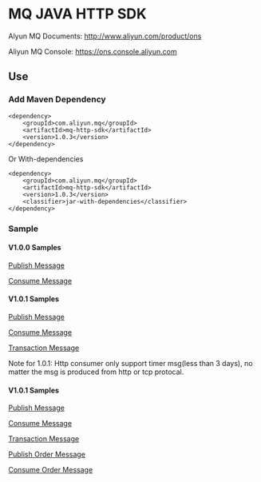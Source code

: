 # MQ JAVA HTTP SDK

Alyun MQ Documents: http://www.aliyun.com/product/ons

Aliyun MQ Console: https://ons.console.aliyun.com

## Use

### Add Maven Dependency
```
<dependency>
    <groupId>com.aliyun.mq</groupId>
    <artifactId>mq-http-sdk</artifactId>
    <version>1.0.3</version>
</dependency>
```

Or With-dependencies
```
<dependency>
    <groupId>com.aliyun.mq</groupId>
    <artifactId>mq-http-sdk</artifactId>
    <version>1.0.3</version>
    <classifier>jar-with-dependencies</classifier>
</dependency>
```

### Sample

#### V1.0.0 Samples
[Publish Message](https://github.com/aliyunmq/mq-http-samples/blob/master/java/src/main/java/Producer.java)

[Consume Message](https://github.com/aliyunmq/mq-http-samples/blob/master/java/src/main/java/Consumer.java)

#### V1.0.1 Samples
[Publish Message](https://github.com/aliyunmq/mq-http-samples/tree/101-dev/java/src/main/java/Producer.java)

[Consume Message](https://github.com/aliyunmq/mq-http-samples/tree/101-dev/java/src/main/java/Consumer.java)

[Transaction Message](https://github.com/aliyunmq/mq-http-samples/tree/101-dev/java/src/main/java/TransProducer.java)

Note for 1.0.1: Http consumer only support timer msg(less than 3 days), no matter the msg is produced from http or tcp protocal.

#### V1.0.1 Samples
[Publish Message](https://github.com/aliyunmq/mq-http-samples/tree/103-dev/java/src/main/java/Producer.java)

[Consume Message](https://github.com/aliyunmq/mq-http-samples/tree/103-dev/java/src/main/java/Consumer.java)

[Transaction Message](https://github.com/aliyunmq/mq-http-samples/tree/103-dev/java/src/main/java/TransProducer.java)

[Publish Order Message](https://github.com/aliyunmq/mq-http-samples/tree/103-dev/java/src/main/java/OrderProducer.java)

[Consume Order Message](https://github.com/aliyunmq/mq-http-samples/tree/103-dev/java/src/main/java/OrderConsumer.java)
